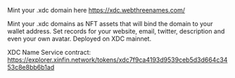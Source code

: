 Mint your .xdc domain here https://xdc.webthreenames.com/

Mint your .xdc domains as NFT assets that will bind the domain to your wallet address. Set records for your website, email, twitter, description and even your own avatar. Deployed on XDC mainnet.

XDC Name Service contract: https://explorer.xinfin.network/tokens/xdc7f9ca4193d9539ceb5d3d664c3453c8e8bb6b1ad
